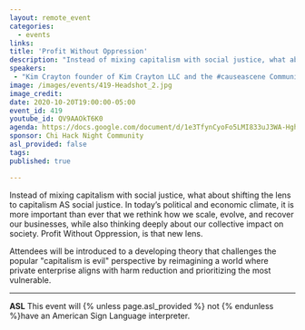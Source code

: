 ```yaml
---
layout: remote_event
categories:
  - events
links: 
title: 'Profit Without Oppression'
description: "Instead of mixing capitalism with social justice, what about shifting the lens to capitalism AS social justice. In today’s political and economic climate, it is more important than ever that we rethink how we scale, evolve, and recover our businesses, while also thinking deeply about our collective impact on society. Profit Without Oppression, is that new lens."
speakers:
 - "Kim Crayton founder of Kim Crayton LLC and the #causeascene Community"
image: /images/events/419-Headshot_2.jpg
image_credit:
date: 2020-10-20T19:00:00-05:00
event_id: 419
youtube_id: QV9AAOkT6K0
agenda: https://docs.google.com/document/d/1e3TfynCyoFo5LMI833uJ3WA-HghQm1nD6QV3nRT2RuA/edit?usp=sharing
sponsor: Chi Hack Night Community
asl_provided: false
tags: 
published: true

---
```


Instead of mixing capitalism with social justice, what about shifting the lens to capitalism AS social justice. In today’s political and economic climate, it is more important than ever that we rethink how we scale, evolve, and recover our businesses, while also thinking deeply about our collective impact on society. Profit Without Oppression, is that new lens.

Attendees will be introduced to a developing theory that challenges the popular "capitalism is evil" perspective by reimagining a world where private enterprise aligns with harm reduction and prioritizing the most vulnerable. 

---

**ASL** This event will {% unless page.asl_provided %} not {% endunless %}have an American Sign Language interpreter.
